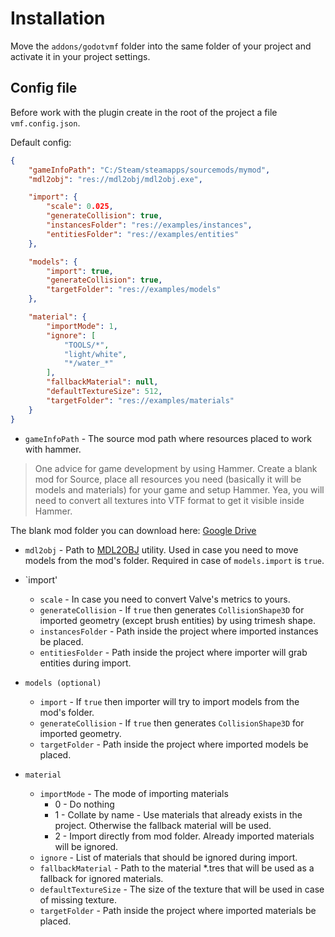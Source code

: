 # Installation
Move the `addons/godotvmf` folder into the same folder of your project and activate it in your project settings.

## Config file
Before work with the plugin create in the root of the project a file `vmf.config.json`.

Default config:  
```json
{
	"gameInfoPath": "C:/Steam/steamapps/sourcemods/mymod",
	"mdl2obj": "res://mdl2obj/mdl2obj.exe",

	"import": {
		"scale": 0.025,
		"generateCollision": true,
		"instancesFolder": "res://examples/instances",
		"entitiesFolder": "res://examples/entities"
	},

	"models": {
		"import": true,
		"generateCollision": true,
		"targetFolder": "res://examples/models"
	},

	"material": {
		"importMode": 1,
		"ignore": [
			"TOOLS/*",
			"light/white",
            "*/water_*"
		],
		"fallbackMaterial": null,
		"defaultTextureSize": 512,
		"targetFolder": "res://examples/materials"
	}
}
```

- `gameInfoPath` - The source mod path where resources placed to work with hammer.
> One advice for game development by using Hammer. Create a blank mod for Source, place all resources you need (basically it will be models and materials) for your game and setup Hammer. Yea, you will need to convert all textures into VTF format to get it visible inside Hammer.

The blank mod folder you can download here: [Google Drive](https://drive.google.com/drive/folders/1Vitm-praILoZvS5oDnv6yxtsW7pLSBtq)

- `mdl2obj` - Path to [MDL2OBJ](/mdl2obj) utility. Used in case you need to move models from the mod's folder. Required in case of `models.import` is `true`.

- `import'
    - `scale` - In case you need to convert Valve's metrics to yours.
    - `generateCollision` - If `true` then generates `CollisionShape3D` for imported geometry (except brush entities) by using trimesh shape.
    - `instancesFolder` - Path inside the project where imported instances be placed.
    - `entitiesFolder` - Path inside the project where importer will grab entities during import.
- `models (optional)`
    - `import` - If `true` then importer will try to import models from the mod's folder.
    - `generateCollision` - If `true` then generates `CollisionShape3D` for imported geometry.
    - `targetFolder` - Path inside the project where imported models be placed.
- `material`
    - `importMode` - The mode of importing materials
        - 0 - Do nothing
        - 1 - Collate by name - Use materials that already exists in the project. Otherwise the fallback material will be used.
        - 2 - Import directly from mod folder. Already imported materials will be ignored.
    - `ignore` - List of materials that should be ignored during import.
    - `fallbackMaterial` - Path to the material *.tres that will be used as a fallback for ignored materials.
    - `defaultTextureSize` - The size of the texture that will be used in case of missing texture.
    - `targetFolder` - Path inside the project where imported materials be placed.


